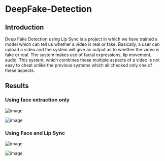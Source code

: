 # DeepFake-Detection

## Introduction

Deep Fake Detection using Lip Sync is a project in which we have trained a model which can tell us whether a video is real or fake. Basically, a user can upload a video and the system will give an output as to whether the video is fake or real. The system makes use of facial expressions, lip movement, audio. This system, which combines these multiple aspects of a video is not easy to cheat unlike the previous systems which all checked only one of these aspects.

## Results

### Using face extraction only

![image](https://user-images.githubusercontent.com/54030942/142178016-419d44c7-80ac-4a65-8819-dc60eb21c557.png)

![image](https://user-images.githubusercontent.com/54030942/142178238-8a7da6ea-c6ae-42bc-887a-e7c3734d45a8.png)

### Using Face and Lip Sync

![image](https://user-images.githubusercontent.com/54030942/142178128-1859b71c-81bb-4b6d-a038-9fbeb072a82c.png)

![image](https://user-images.githubusercontent.com/54030942/142178324-12437251-5b90-4ac1-a5b6-75e74c83aa26.png)




